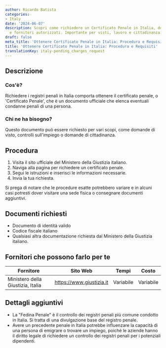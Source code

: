 ```yaml
---
author: Ricardo Batista
categories:
- Italy
date: '2024-06-07'
description: Scopri come richiedere un Certificato Penale in Italia, documenti necessari
  e fornitori autorizzati. Importante per visti, lavoro e cittadinanza.
draft: false
meta_title: 'Ottenere Certificato Penale in Italia: Procedura e Requisiti'
title: 'Ottenere Certificato Penale in Italia: Procedura e Requisiti'
translationKey: italy-pending_charges_request
---
```



## Descrizione
### Cos'è?
Richiedere i registri penali in Italia comporta ottenere il certificato penale, o 'Certificato Penale', che è un documento ufficiale che elenca eventuali condanne penali di una persona.
### Chi ne ha bisogno?
Questo documento può essere richiesto per vari scopi, come domande di visto, controlli sull'impiego o domande di cittadinanza.

## Procedura
1. Visita il sito ufficiale del Ministero della Giustizia italiano.
2. Naviga alla pagina per richiedere un certificato penale.
3. Segui le istruzioni e inserisci le informazioni necessarie.
4. Invia la tua richiesta.

Si prega di notare che le procedure esatte potrebbero variare e in alcuni casi potresti dover visitare una sede fisica o consegnare documenti aggiuntivi.

## Documenti richiesti
- Documento di identità valido
- Codice fiscale italiano
- Qualsiasi altra documentazione richiesta dal Ministero della Giustizia italiano.

## Fornitori che possono farlo per te

| Fornitore      |     Sito Web     |     Tempi    |       Costo      |
| --------------- | --------------- |  :-------------: | :-------------: |
| Ministero della Giustizia, Italia      |  https://www.giustizia.it       | Variabile| Variabile |

## Dettagli aggiuntivi

- La "Fedina Penale" è il controllo dei registri penali più comune condotto in Italia. Si tratta di una divulgazione base del registro penale.
- Avere un precedente penale in Italia potrebbe influenzare la capacità di una persona di emigrare o trovare un impiego, poiché le aziende hanno il diritto legale di richiedere un controllo dei registri penali per i potenziali dipendenti.